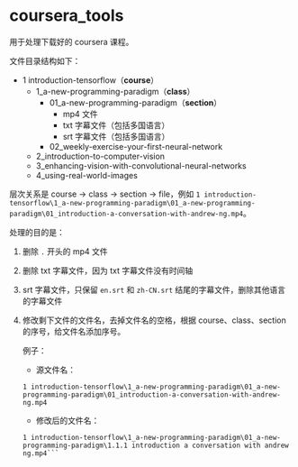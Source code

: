 # coursera_tools

用于处理下载好的 coursera 课程。

文件目录结构如下：

- 1 introduction-tensorflow（**course**）
  - 1_a-new-programming-paradigm（**class**）
    - 01_a-new-programming-paradigm（**section**）
      - mp4 文件
      - txt  字幕文件（包括多国语言）
      - srt 字幕文件（包括多国语言）
    - 02_weekly-exercise-your-first-neural-network
  - 2_introduction-to-computer-vision
  - 3_enhancing-vision-with-convolutional-neural-networks
  - 4_using-real-world-images



层次关系是 course -> class -> section -> file，例如 `1 introduction-tensorflow\1_a-new-programming-paradigm\01_a-new-programming-paradigm\01_introduction-a-conversation-with-andrew-ng.mp4`。

处理的目的是：

1. 删除 `.` 开头的 mp4 文件

2. 删除 txt 字幕文件，因为 txt 字幕文件没有时间轴

3. srt  字幕文件，只保留 `en.srt` 和 `zh-CN.srt` 结尾的字幕文件，删除其他语言的字幕文件

4. 修改剩下文件的文件名，去掉文件名的空格，根据 course、class、section 的序号，给文件名添加序号。

   例子：
   
   - 源文件名：
   
   ```
   1 introduction-tensorflow\1_a-new-programming-paradigm\01_a-new-programming-paradigm\01_introduction-a-conversation-with-andrew-ng.mp4
   ```
   
   - 修改后的文件名：
   
   ```
   1 introduction-tensorflow\1_a-new-programming-paradigm\01_a-new-programming-paradigm\1.1.1 introduction a conversation with andrew ng.mp4```
   ```

